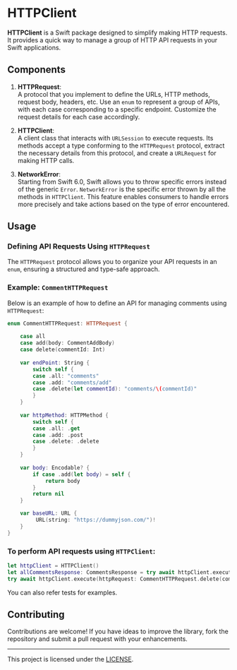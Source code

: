 # HTTPClient  

**HTTPClient** is a Swift package designed to simplify making HTTP requests. It provides a quick way to manage a group of HTTP API requests in your Swift applications.  

## Components  

1. **HTTPRequest**:  
   A protocol that you implement to define the URLs, HTTP methods, request body, headers, etc. Use an `enum` to represent a group of APIs, with each case corresponding to a specific endpoint. Customize the request details for each case accordingly.  

2. **HTTPClient**:  
   A client class that interacts with `URLSession` to execute requests. Its methods accept a type conforming to the `HTTPRequest` protocol, extract the necessary details from this protocol, and create a `URLRequest` for making HTTP calls.  

3. **NetworkError**:  
   Starting from Swift 6.0, Swift allows you to throw specific errors instead of the generic `Error`. `NetworkError` is the specific error thrown by all the methods in `HTTPClient`. This feature enables consumers to handle errors more precisely and take actions based on the type of error encountered.  

## Usage  

### Defining API Requests Using `HTTPRequest`  

The `HTTPRequest` protocol allows you to organize your API requests in an `enum`, ensuring a structured and type-safe approach.  

### Example: `CommentHTTPRequest`  

Below is an example of how to define an API for managing comments using `HTTPRequest`:  

```swift
enum CommentHTTPRequest: HTTPRequest {
    
    case all
    case add(body: CommentAddBody)
    case delete(commentId: Int)
    
    var endPoint: String {
        switch self {
        case .all: "comments"
        case .add: "comments/add"
        case .delete(let commentId): "comments/\(commentId)"
        }
    }
    
    var httpMethod: HTTPMethod {
        switch self {
        case .all: .get
        case .add: .post
        case .delete: .delete
        }
    }
    
    var body: Encodable? {
        if case .add(let body) = self {
            return body
        }
        return nil
    }

    var baseURL: URL {
         URL(string: "https://dummyjson.com/")!
    }
}
```

### To perform API requests using `HTTPClient`:  

```swift
let httpClient = HTTPClient()
let allCommentsResponse: CommentsResponse = try await httpClient.execute(httpRequest: CommentHTTPRequest.all)
try await httpClient.execute(httpRequest: CommentHTTPRequest.delete(commnetId: 1))
```

You can also refer tests for examples.

## Contributing  

Contributions are welcome! If you have ideas to improve the library, fork the repository and submit a pull request with your enhancements.  

---  
This project is licensed under the [LICENSE](https://github.com/avii-7/HTTPClient/blob/main/LICENSE).  
